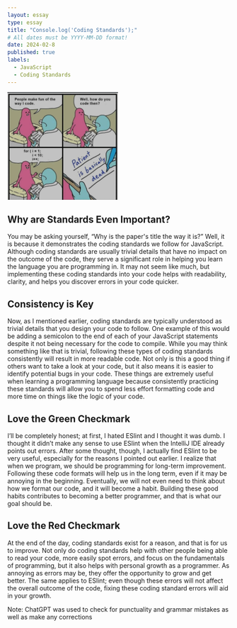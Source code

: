 ```yaml
---
layout: essay
type: essay
title: "Console.log('Coding Standards');"
# All dates must be YYYY-MM-DD format!
date: 2024-02-8
published: true
labels:
  - JavaScript
  - Coding Standards
---
```


<img width="250px" class="rounded float-start pe-4" src="../img/cotton/formatting_meme.png">

## Why are Standards Even Important?

You may be asking yourself, “Why is the paper's title the way it is?” Well, it is because it demonstrates the coding standards we follow for JavaScript. Although coding standards are usually trivial details that have no impact on the outcome of the code, they serve a significant role in helping you learn the language you are programming in. It may not seem like much, but implementing these coding standards into your code helps with readability, clarity, and helps you discover errors in your code quicker.
## Consistency is Key

Now, as I mentioned earlier, coding standards are typically understood as trivial details that you design your code to follow. One example of this would be adding a semicolon to the end of each of your JavaScript statements despite it not being necessary for the code to compile. While you may think something like that is trivial, following these types of coding standards consistently will result in more readable code. Not only is this a good thing if others want to take a look at your code, but it also means it is easier to identify potential bugs in your code. These things are extremely useful when learning a programming language because consistently practicing these standards will allow you to spend less effort formatting code and more time on things like the logic of your code.


## Love the Green Checkmark

I’ll be completely honest; at first, I hated ESlint and I thought it was dumb. I thought it didn’t make any sense to use ESlint when the IntelliJ IDE already points out errors. After some thought, though, I actually find ESlint to be very useful, especially for the reasons I pointed out earlier. I realize that when we program, we should be programming for long-term improvement. Following these code formats will help us in the long term, even if it may be annoying in the beginning. Eventually, we will not even need to think about how we format our code, and it will become a habit. Building these good habits contributes to becoming a better programmer, and that is what our goal should be.
## Love the Red Checkmark

At the end of the day, coding standards exist for a reason, and that is for us to improve. Not only do coding standards help with other people being able to read your code, more easily spot errors, and focus on the fundamentals of programming, but it also helps with personal growth as a programmer. As annoying as errors may be, they offer the opportunity to grow and get better. The same applies to ESlint; even though these errors will not affect the overall outcome of the code, fixing these coding standard errors will aid in your growth.


Note: ChatGPT was used to check for punctuality and grammar mistakes as well as make any corrections

